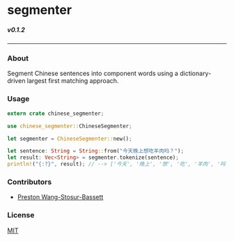 # segmenter
##### v0.1.2
---

### About
Segment Chinese sentences into component words using a dictionary-driven largest first matching approach.

### Usage
```rust
extern crate chinese_segmenter;

use chinese_segmenter::ChineseSegmenter;

let segmenter = ChineseSegmenter::new();

let sentence: String = String::from("今天晚上想吃羊肉吗？");
let result: Vec<String> = segmenter.tokenize(sentence);
println!("{:?}", result); // --> ['今天', '晚上', '想', '吃', '羊肉', '吗']
```

### Contributors
- [Preston Wang-Stosur-Bassett](http://stosur.info)

### License
[MIT](https://github.com/sotch-pr35mac/segmenter/blob/master/LICENSE)
